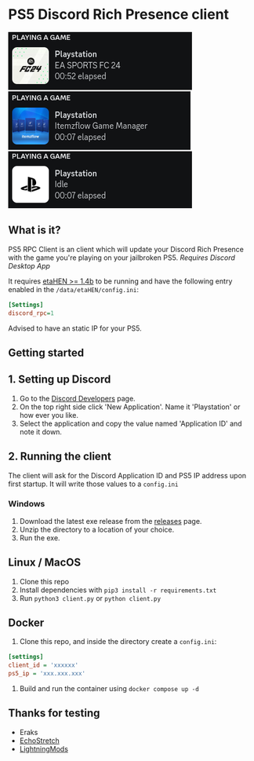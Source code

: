 # PS5 Discord Rich Presence client

![Rich Presenc example game](assets/discord_example_game.png)
![Rich Presenc example homebrew](assets/discord_example_hb.png)
![Rich Presenc example idle](assets/discord_example_idle.png)

## What is it?
PS5 RPC Client is an client which will update your Discord Rich Presence with the game you're playing on your jailbroken PS5. *Requires Discord Desktop App*

It requires [etaHEN >= 1.4b](https://github.com/LightningMods/etaHEN) to be running and have the following entry enabled in the `/data/etaHEN/config.ini`:
```ini
[Settings]
discord_rpc=1
```
Advised to have an static IP for your PS5.

## Getting started
## 1. Setting up Discord
1. Go to the [Discord Developers](https://discord.com/developers) page.
1. On the top right side click 'New Application'. Name it 'Playstation' or how ever you like.
1. Select the application and copy the value named 'Application ID' and note it down.

## 2. Running the client
The client will ask for the Discord Application ID and PS5 IP address upon first startup. It will write those values to a `config.ini`

### Windows
1. Download the latest exe release from the [releases](https://github.com/jeroendev-one/ps5-rpc-client/releases) page.
1. Unzip the directory to a location of your choice.
1. Run the exe.

## Linux / MacOS
1. Clone this repo
1. Install dependencies with `pip3 install -r requirements.txt`
1. Run `python3 client.py` or `python client.py`

## Docker
1. Clone this repo, and inside the directory create a `config.ini`:
```ini
[settings]
client_id = 'xxxxxx'
ps5_ip = 'xxx.xxx.xxx'
```
1. Build and run the container using `docker compose up -d`

## Thanks for testing
- Eraks
- [EchoStretch](https://github.com/echostretch)
- [LightningMods](https://github.com/LightningMods)